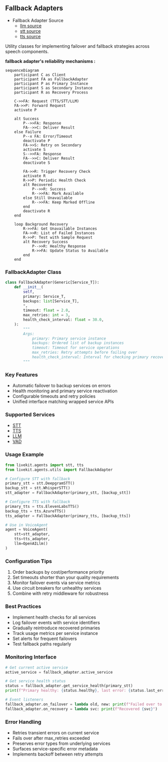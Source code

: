 ## Fallback Adapters

* Fallback Adapter Source
    * [llm source](https://github.com/livekit/agents/blob/dev-1.0/livekit-agents/livekit/agents/llm/fallback_adapter.py)
    * [stt source](https://github.com/livekit/agents/blob/dev-1.0/livekit-agents/livekit/agents/stt/fallback_adapter.py)
    * [tts source](https://github.com/livekit/agents/blob/dev-1.0/livekit-agents/livekit/agents/tts/fallback_adapter.py)

Utility classes for implementing failover and fallback strategies across speech components.

**fallback adapter's reliability mechanisms :**
```mermaid
sequenceDiagram
    participant C as Client
    participant FA as FallbackAdapter
    participant P as Primary Instance
    participant S as Secondary Instance
    participant R as Recovery Process

    C->>FA: Request (TTS/STT/LLM)
    FA->>P: Forward Request
    activate P
    
    alt Success
        P-->>FA: Response
        FA-->>C: Deliver Result
    else Failure
        P--x FA: Error/Timeout
        deactivate P
        FA->>S: Retry on Secondary
        activate S
        S-->>FA: Response
        FA-->>C: Deliver Result
        deactivate S
        
        FA->>R: Trigger Recovery Check
        activate R
        R->>P: Periodic Health Check
        alt Recovered
            P-->>R: Success
            R-->>FA: Mark Available
        else Still Unavailable
            R-->>FA: Keep Marked Offline
        end
        deactivate R
    end
    
    loop Background Recovery
        R->>FA: Get Unavailable Instances
        FA->>R: List of Failed Instances
        R->>P: Test with Sample Request
        alt Recovery Success
            P-->>R: Healthy Response
            R->>FA: Update Status to Available
        end
    end
```

### FallbackAdapter Class

```python
class FallbackAdapter(Generic[Service_T]):
    def __init__(
        self,
        primary: Service_T,
        backups: list[Service_T],
        *,
        timeout: float = 2.0,
        max_retries: int = 3,
        health_check_interval: float = 30.0,
    ):
        """
        Args:
            primary: Primary service instance
            backups: Ordered list of backup instances
            timeout: Timeout for service operations
            max_retries: Retry attempts before failing over
            health_check_interval: Interval for checking primary recovery
        """
```

### Key Features

- Automatic failover to backup services on errors
- Health monitoring and primary service reactivation
- Configurable timeouts and retry policies
- Unified interface matching wrapped service APIs

### Supported Services

- [STT](#speech-to-text-stt-implementation)
- [TTS](#text-to-speech-tts-implementation)
- [LLM](#llm-language-model-integration)
- [VAD](#vad-voice-activity-detection)

### Usage Example

```python
from livekit.agents import stt, tts
from livekit.agents.utils import FallbackAdapter

# Configure STT with fallback
primary_stt = stt.DeepgramSTT()
backup_stt = stt.WhisperSTT()
stt_adapter = FallbackAdapter(primary_stt, [backup_stt])

# Configure TTS with fallback  
primary_tts = tts.ElevenLabsTTS()
backup_tts = tts.AzureTTS()
tts_adapter = FallbackAdapter(primary_tts, [backup_tts])

# Use in VoiceAgent
agent = VoiceAgent(
    stt=stt_adapter,
    tts=tts_adapter,
    llm=OpenAILlm()
)
```

### Configuration Tips

1. Order backups by cost/performance priority
2. Set timeouts shorter than your quality requirements
3. Monitor failover events via service metrics
4. Use circuit breakers for unhealthy services
5. Combine with retry middleware for robustness

### Best Practices

- Implement health checks for all services
- Log failover events with service identifiers
- Gradually reintroduce recovered primaries
- Track usage metrics per service instance
- Set alerts for frequent failovers
- Test fallback paths regularly

### Monitoring Interface

```python
# Get current active service
active_service = fallback_adapter.active_service

# Get service health status
status = fallback_adapter.get_service_health(primary_stt)
print(f"Primary healthy: {status.healthy}, last error: {status.last_error}")

# Event listeners
fallback_adapter.on_failover = lambda old, new: print(f"Failed over to {new}")
fallback_adapter.on_recovery = lambda svc: print(f"Recovered {svc}")
```

### Error Handling

- Retries transient errors on current service
- Fails over after max_retries exceeded
- Preserves error types from underlying services
- Surfaces service-specific error metadata
- Implements backoff between retry attempts

